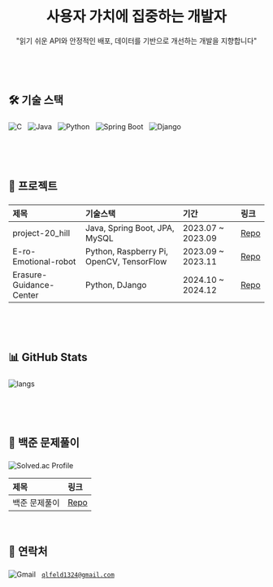 <div align="center">
  <h1>사용자 가치에 집중하는 개발자</h1>
  <p>"읽기 쉬운 API와 안정적인 배포, 데이터를 기반으로 개선하는 개발을 지향합니다"</p>
</div>

<p>&nbsp;</p>
<br>

## 🛠 기술 스택

### 
<p>
  <img src="https://img.shields.io/badge/C-00599C?logo=c&logoColor=white" alt="C" />&nbsp;&nbsp;
  <img src="https://img.shields.io/badge/Java-007396?logo=java&logoColor=white" alt="Java" />&nbsp;&nbsp;
  <img src="https://img.shields.io/badge/Python-3776AB?logo=python&logoColor=white" alt="Python" />&nbsp;&nbsp;
  <img src="https://img.shields.io/badge/Spring%20Boot-6DB33F?logo=springboot&logoColor=white" alt="Spring Boot" />&nbsp;&nbsp;
  <img src="https://img.shields.io/badge/Django-092E20?logo=django&logoColor=white" alt="Django" />
</p>

<p>&nbsp;</p>
<p>&nbsp;</p>

## 📌 프로젝트

###
| 제목 | 기술스택 | 기간 | 링크 |
|:--|:--|:--|:--|
| project-20_hill | Java, Spring Boot, JPA, MySQL | 2023.07 ~ 2023.09 | [Repo](https://github.com/qlfeld1230/project-20_hill) |
| E-ro-Emotional-robot | Python, Raspberry Pi, OpenCV, TensorFlow  | 2023.09 ~ 2023.11 | [Repo](https://github.com/qlfeld1230/E-ro-Emotional-robot) |
| Erasure-Guidance-Center | Python, DJango | 2024.10 ~ 2024.12 | [Repo](https://github.com/qlfeld1230/Erasure-Guidance-Center) |

<p>&nbsp;</p>
<p>&nbsp;</p>

## 📊 GitHub Stats

###
<p align="left">
  <img src="https://github-readme-stats.vercel.app/api/top-langs/?username=qlfeld1230&layout=compact&theme=radical" alt="langs" />
</p>

<p>&nbsp;</p>
<p>&nbsp;</p>

## 📝 백준 문제풀이

###

<p>
  <img src="https://mazassumnida.wtf/api/generate_badge?boj=qlfeld1230" alt="Solved.ac Profile" />

  | 제목 | 링크 |
|:--|:--|
| 백준 문제풀이 | [Repo](https://github.com/qlfeld1230/BOJ_solved) |

</p>

<p>&nbsp;</p>

## 🔗 연락처

###
<p align="left">
    <img src="https://img.shields.io/badge/Gmail-D14836?logo=gmail&logoColor=white" alt="Gmail"/>
  </a>&nbsp;
  <a href="mailto:qlfeld1324@gmail.com"><code>qlfeld1324@gmail.com</code></a>
</p>

<p>&nbsp;</p>
<p>&nbsp;</p>
